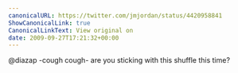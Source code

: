 ```yaml
---
canonicalURL: https://twitter.com/jmjordan/status/4420958841
ShowCanonicalLink: true
CanonicalLinkText: View original on
date: 2009-09-27T17:21:32+00:00
---
```

@diazap -cough cough- are you sticking with this shuffle this time?